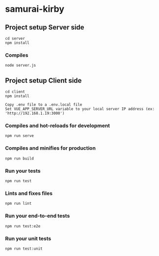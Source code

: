 # samurai-kirby

## Project setup Server side
```
cd server
npm install
```
### Compiles
```
node server.js
```

## Project setup Client side
```
cd client
npm install
```
```
Copy .env file to a .env.local file
Set VUE_APP_SERVER_URL variable to your local server IP address (ex: 'http://192.168.1.19:3000')
```

### Compiles and hot-reloads for development
```
npm run serve
```

### Compiles and minifies for production
```
npm run build
```

### Run your tests
```
npm run test
```

### Lints and fixes files
```
npm run lint
```

### Run your end-to-end tests
```
npm run test:e2e
```

### Run your unit tests
```
npm run test:unit
```


